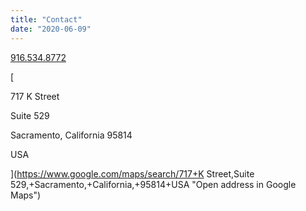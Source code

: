 ```yaml
---
title: "Contact"
date: "2020-06-09"
---
```


[916.534.8772](tel:9165348772)

[

717 K Street

Suite 529

Sacramento, California 95814

USA

](https://www.google.com/maps/search/717+K Street,Suite 529,+Sacramento,+California,+95814+USA "Open address in Google Maps")

